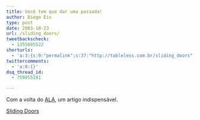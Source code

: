 ```yaml
---
title: Você tem que dar uma passada!
author: Diego Eis
type: post
date: 2003-10-23
url: /sliding_doors/
tweetbackscheck:
  - 1355885522
shorturls:
  - 'a:3:{s:9:"permalink";s:37:"http://tableless.com.br/sliding_doors";s:7:"tinyurl";s:26:"http://tinyurl.com/443ek5r";s:4:"isgd";s:19:"http://is.gd/biqChb";}'
twittercomments:
  - 'a:0:{}'
dsq_thread_id:
  - 759855181

---
```

Com a volta do [ALA][1], um artigo indispensável.
              
[Sliding Doors][2]

 [1]: http://www.alistapart.com/
 [2]: http://www.alistapart.com/articles/slidingdoors/